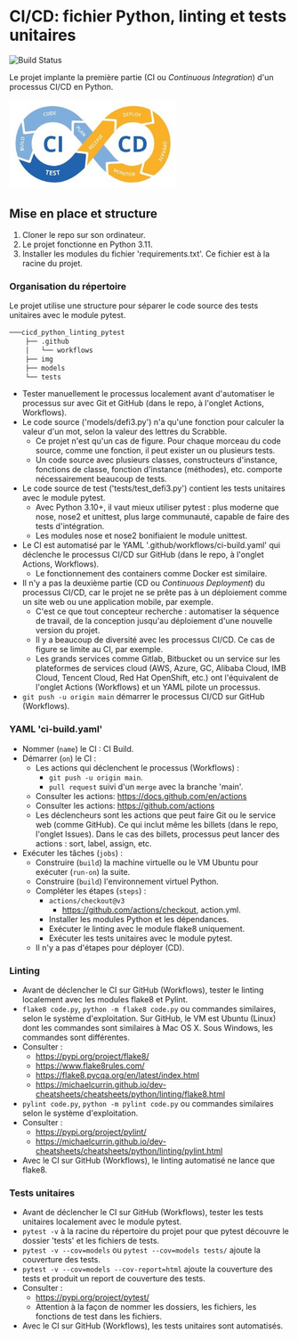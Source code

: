 # CI/CD: fichier Python, linting et tests unitaires

![Build Status](https://github.com/ugolabo/cicd_test/actions/workflows/ci-build.yaml/badge.svg)

Le projet implante la première partie (CI ou *Continuous Integration*) d'un processus CI/CD en Python.

<img src="img/cicd_python_linting_tests.jpg" alt="" width="300px">

## Mise en place et structure

1. Cloner le repo sur son ordinateur.
1. Le projet fonctionne en Python 3.11.
1. Installer les modules du fichier 'requirements.txt'. Ce fichier est à la racine du projet.

### Organisation du répertoire

Le projet utilise une structure pour séparer le code source des tests unitaires avec le module pytest.

```
───cicd_python_linting_pytest
    ├── .github
    │   └── workflows
    ├── img
    ├── models
    └── tests
```

- Tester manuellement le processus localement avant d'automatiser le processus sur avec Git et GitHub (dans le repo, à l'onglet Actions, Workflows).
- Le code source ('models/defi3.py') n'a qu'une fonction pour calculer la valeur d'un mot, selon la valeur des lettres du Scrabble.
	- Ce projet n'est qu'un cas de figure. Pour chaque morceau du code source, comme une fonction, il peut exister un ou plusieurs tests.
	- Un code source avec plusieurs classes, constructeurs d'instance, fonctions de classe, fonction d'instance (méthodes), etc. comporte nécessairement beaucoup de tests.
- Le code source de test ('tests/test_defi3.py') contient les tests unitaires avec le module pytest.
	- Avec Python 3.10+, il vaut mieux utiliser pytest : plus moderne que nose, nose2 et unittest, plus large communauté, capable de faire des tests d'intégration.
	- Les modules nose et nose2 bonifiaient le module unittest.
- Le CI est automatisé par le YAML '.github/workflows/ci-build.yaml' qui déclenche le processus CI/CD sur GitHub (dans le repo, à l'onglet Actions, Workflows).
	- Le fonctionnement des containers comme Docker est similaire.
- Il n'y a pas la deuxième partie (CD ou *Continuous Deployment*) du processus CI/CD, car le projet ne se prête pas à un déploiement comme un site web ou une application mobile, par exemple.
	- C'est ce que tout concepteur recherche : automatiser la séquence de travail, de la conception jusqu'au déploiement d'une nouvelle version du projet.
	- Il y a beaucoup de diversité avec les processus CI/CD. Ce cas de figure se limite au CI, par exemple.
	- Les grands services comme Gitlab, Bitbucket ou un service sur les plateformes de services cloud (AWS, Azure, GC, Alibaba Cloud, IMB Cloud, Tencent Cloud, Red Hat OpenShift, etc.) ont l'équivalent de l'onglet Actions (Workflows) et un YAML pilote un processus. 
-  `git push -u origin main` démarrer le processus CI/CD sur GitHub (Workflows).

### YAML 'ci-build.yaml'

- Nommer (`name`) le CI : CI Build.
- Démarrer (`on`) le CI :
	- Les actions qui déclenchent le processus (Workflows) :
		- `git push -u origin main`.
		- `pull request` suivi d'un `merge` avec la branche 'main'.
	- Consulter les actions: https://docs.github.com/en/actions
	- Consulter les actions: https://github.com/actions
	- Les déclencheurs sont les actions que peut faire Git ou le service web (comme GitHub). Ce qui inclut même les billets (dans le repo, l'onglet Issues). Dans le cas des billets, processus peut lancer des actions : sort, label, assign, etc.
- Exécuter les tâches (`jobs`) :
	- Construire (`build`) la machine virtuelle ou le VM Ubuntu pour exécuter (`run-on`) la suite.
	- Construire (`build`) l'environnement virtuel Python.
	- Compléter les étapes (`steps`) :
		- `actions/checkout@v3`
			- https://github.com/actions/checkout, action.yml.
		- Installer les modules Python et les dépendances.
		- Exécuter le linting avec le module flake8 uniquement.
		- Exécuter les tests unitaires avec le module pytest.
	- Il n'y a pas d'étapes pour déployer (CD).

### Linting

- Avant de déclencher le CI sur GitHub (Workflows), tester le linting localement avec les modules flake8 et Pylint.
- `flake8 code.py`, `python -m flake8 code.py` ou commandes similaires, selon le système d'exploitation. Sur GitHub, le VM est Ubuntu (Linux) dont les commandes sont similaires à Mac OS X. Sous Windows, les commandes sont différentes.
- Consulter :
	- https://pypi.org/project/flake8/
	- https://www.flake8rules.com/
	- https://flake8.pycqa.org/en/latest/index.html
	- https://michaelcurrin.github.io/dev-cheatsheets/cheatsheets/python/linting/flake8.html
- `pylint code.py`, `python -m pylint code.py` ou commandes similaires selon le système d'exploitation.
- Consulter :
	- https://pypi.org/project/pylint/
	- https://michaelcurrin.github.io/dev-cheatsheets/cheatsheets/python/linting/pylint.html
- Avec le CI sur GitHub (Workflows), le linting automatisé ne lance que flake8.

### Tests unitaires

- Avant de déclencher le CI sur GitHub (Workflows), tester les tests unitaires localement avec le module pytest.
- `pytest -v` à la racine du répertoire du projet pour que pytest découvre le dossier 'tests' et les fichiers de tests.
- `pytest -v --cov=models` ou `pytest --cov=models tests/` ajoute la couverture des tests.
- `pytest -v --cov=models --cov-report=html` ajoute la couverture des tests et produit un report de couverture des tests.
- Consulter :
	- https://pypi.org/project/pytest/
	- Attention à la façon de nommer les dossiers, les fichiers, les fonctions de test dans les fichiers.
- Avec le CI sur GitHub (Workflows), les tests unitaires sont automatisés.

